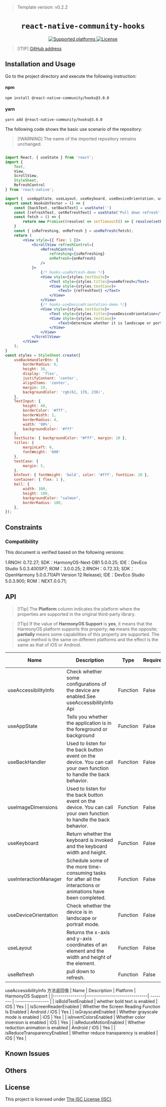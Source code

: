 > Template version: v0.2.2

<p align="center">
  <h1 align="center"> <code>react-native-community-hooks</code> </h1>
</p>
<p align="center">
    <a href="https://github.com/react-native-community/hooks">
        <img src="https://img.shields.io/badge/platforms-android%20|%20ios%20|%20harmony%20-lightgrey.svg" alt="Supported platforms" />
    </a>
    <a href="https://github.com/react-native-community/hooks/blob/main/LICENSE">
        <img src="https://img.shields.io/badge/license-ISC-green.svg" alt="License" />
    </a>
</p>

> [!TIP] [GitHub address](https://github.com/react-native-community/hooks)

## Installation and Usage

Go to the project directory and execute the following instruction:

<!-- tabs:start -->

####  npm

```bash
npm install @react-native-community/hooks@3.0.0
```

#### yarn

```bash
yarn add @react-native-community/hooks@3.0.0
```

<!-- tabs:end -->

The following code shows the basic use scenario of the repository:

>[!WARNING] The name of the imported repository remains unchanged.

```jsx

import React, { useState } from 'react';
import {
    Text,
    View,
    ScrollView,
    StyleSheet,
    RefreshControl
} from 'react-native';

import {  useAppState, useLayout, useKeyboard, useDeviceOrientation, useRefresh, useInteractionManager } from '@react-native-community/hooks'
export const HooksUnTester = () => {
    const [backText, setBackText] = useState('')
    const [refreshText, setRefreshText] = useState('Pull down refresh')
    const fetch = () => {
        return new Promise((resolve) => setTimeout(() => { resolve(setRefreshText('Refresh successful')) }, 500))
    }
    const { isRefreshing, onRefresh } = useRefresh(fetch);
    return (
        <View style={{ flex: 1 }}>
            <ScrollView refreshControl={
                <RefreshControl
                    refreshing={isRefreshing}
                    onRefresh={onRefresh}
                />
            }>
                {/* hooks-useRefresh-demo */}
                <View style={styles.testSuite}>
                    <Text style={styles.titles}>useRefresh</Text>
                    <View style={styles.textCase}>
                        <Text> {refreshText} </Text>
                    </View>
                </View>
                {/* hooks-useDeviceOrientation-demo */}
                <View style={styles.testSuite}>
                    <Text style={styles.titles}>useDeviceOrientation</Text>
                    <View style={styles.textCase}>
                        <Text>Determine whether it is landscape or portrait:{useDeviceOrientation()} </Text>
                    </View>
                </View>
            </ScrollView>
        </View>
    );
}
const styles = StyleSheet.create({
    useBackHandlerBtn: {
        borderRadius: 6,
        height: 36,
        display: 'flex',
        justifyContent: 'center',
        alignItems: 'center',
        margin: 10,
        backgroundColor: 'rgb(61, 176, 236)',
    },
    TextInput: {
        height: 40,
        borderColor: '#fff',
        borderWidth: 1,
        borderRadius: 4,
        width: '90%',
        backgroundColor: '#fff'
    },
    testSuite: { backgroundColor: "#fff", margin: 10 },
    titles: {
        marginLeft: 6,
        fontWeight: '600'
    },
    textCase: {
        margin: 5,
    },
    btnText: { fontWeight: 'bold', color: '#fff', fontSize: 20 },
    container: { flex: 1 },
    ball: {
        width: 100,
        height: 100,
        backgroundColor: "salmon",
        borderRadius: 100,
    },
});


```

## Constraints

### Compatibility

This document is verified based on the following versions:

1.RNOH: 0.72.27; SDK：HarmonyOS-Next-DB1 5.0.0.25; IDE：DevEco Studio 5.0.3.400SP7; ROM：3.0.0.25;
2.RNOH：0.72.33; SDK：OpenHarmony 5.0.0.71(API Version 12 Release); IDE：DevEco Studio 5.0.3.900; ROM：NEXT.0.0.71;

## API

> [!Tip] The **Platform** column indicates the platform where the properties are supported in the original third-party library.

> [!Tip] If the value of **HarmonyOS Support** is **yes**, it means that the HarmonyOS platform supports this property; **no** means the opposite; **partially** means some capabilities of this property are supported. The usage method is the same on different platforms and the effect is the same as that of iOS or Android.


| Name           | Description                   | Type | Required | Platform    | HarmonyOS Support |
|----------------|-------------------------------| -- | -------- | ----------- | ----------------- |
| useAccessibilityInfo    | Check whether some configurations of the device are enabled.See useAccessibilityInfo Api | Function | False       | Android / iOS | Yes           |
| useAppState    | Tells you whether the application is in the foreground or background | Function | False       | Android / iOS | Yes           |
| useBackHandler  | Used to listen for the back button event on the device. You can call your own function to handle the back behavior. | Function | False       | Android / iOS | Yes               |
| useImageDimensions  | Used to listen for the back button event on the device. You can call your own function to handle the back behavior. | Function | False       | Android / iOS | Yes     |
| useKeyboard  | Return whether the keyboard is invoked and the keyboard width and height. | Function | False       | Android / iOS | Yes       |
| useInteractionManager  | Schedule some of the more time-consuming tasks for after all the interactions or animations have been completed. | Function | False       | Android / iOS | Yes       |
| useDeviceOrientation  | Check whether the device is in landscape or portrait mode. | Function | False       | Android / iOS | Yes       |
| useLayout  | Returns the x-axis and y-axis coordinates of an element and the width and height of the element. | Function | False       | Android / iOS | Yes       |
| useRefresh  | pull down to refresh. | Function | False       | Android / iOS | Yes       |

useAccessibilityInfo 方法返回值
| Name           | Description                   | Platform    | HarmonyOS Support |
|----------------|-------------------------------| -------- | ----------------- |
| isBoldTextEnabled  | whether bold text is enabled | iOS | Yes        |
| isScreenReaderEnabled    | Whether the Screen Reading Function Is Enabled | Android / iOS | Yes   |
| isGrayscaleEnabled  | Whether grayscale mode is enabled | iOS | Yes        |
| isInvertColorsEnabled  | Whether color inversion is enabled | iOS | Yes        |
| isReduceMotionEnabled  | Whether reduction animation is enabled | Android / iOS | Yes        |
| isReduceTransparencyEnabled  | Whether reduce transparency is enabled | iOS | Yes        |

## Known Issues

## Others

## License

This project is licensed under [The ISC License (ISC)](https://github.com/react-native-community/hooks/blob/main/LICENSE).
